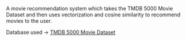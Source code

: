 A movie recommendation system which takes the TMDB 5000 Movie Dataset and then uses vectorization and cosine similarity to recommend movies to the user. 

Database used -> [TMDB 5000 Movie Dataset](https://www.kaggle.com/datasets/tmdb/tmdb-movie-metadata)
